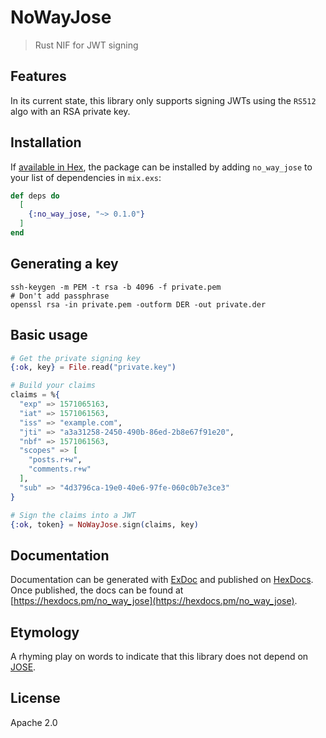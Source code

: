 # NoWayJose

> Rust NIF for JWT signing

## Features

In its current state, this library only supports signing JWTs using the `RS512`
algo with an RSA private key.

## Installation

If [available in Hex](https://hex.pm/docs/publish), the package can be installed
by adding `no_way_jose` to your list of dependencies in `mix.exs`:

```elixir
def deps do
  [
    {:no_way_jose, "~> 0.1.0"}
  ]
end
```

## Generating a key

```
ssh-keygen -m PEM -t rsa -b 4096 -f private.pem
# Don't add passphrase
openssl rsa -in private.pem -outform DER -out private.der
```

## Basic usage

```ex
# Get the private signing key
{:ok, key} = File.read("private.key")

# Build your claims
claims = %{
  "exp" => 1571065163,
  "iat" => 1571061563,
  "iss" => "example.com",
  "jti" => "a3a31258-2450-490b-86ed-2b8e67f91e20",
  "nbf" => 1571061563,
  "scopes" => [
    "posts.r+w",
    "comments.r+w"
  ],
  "sub" => "4d3796ca-19e0-40e6-97fe-060c0b7e3ce3"
}

# Sign the claims into a JWT
{:ok, token} = NoWayJose.sign(claims, key)
```

## Documentation

Documentation can be generated with [ExDoc](https://github.com/elixir-lang/ex_doc)
and published on [HexDocs](https://hexdocs.pm). Once published, the docs can
be found at [https://hexdocs.pm/no_way_jose](https://hexdocs.pm/no_way_jose).

## Etymology

A rhyming play on words to indicate that this library does not depend on [JOSE](https://github.com/potatosalad/erlang-jose).

## License

Apache 2.0
